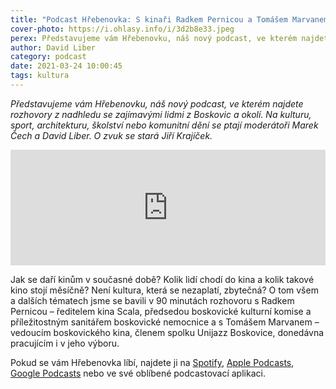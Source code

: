 ```yaml
---
title: "Podcast Hřebenovka: S kinaři Radkem Pernicou a Tomášem Marvanem"
cover-photo: https://i.ohlasy.info/i/3d2b8e33.jpeg
perex: Představujeme vám Hřebenovku, náš nový podcast, ve kterém najdete rozhovory z nadhledu se zajímavými lidmi z Boskovic a okolí.
author: David Liber
category: podcast
date: 2021-03-24 10:00:45
tags: kultura
---
```


*Představujeme vám Hřebenovku, náš nový podcast, ve kterém najdete rozhovory z nadhledu se zajímavými lidmi z Boskovic a okolí. Na kulturu, sport, architekturu, školství nebo komunitní dění se ptají moderátoři Marek Čech a David Liber. O zvuk se stará Jiří Krajíček.*

<iframe sandbox="allow-same-origin allow-scripts allow-top-navigation allow-popups allow-forms" scrolling="no" width="100%" height="185" frameborder="0" src="https://embed.radiopublic.com/e?if=hebenovka-Wwa20y"></iframe>

Jak se daří kinům v současné době? Kolik lidí chodí do kina a kolik takové kino stojí měsíčně? Není kultura, která se nezaplatí, zbytečná? O tom všem a dalších tématech jsme se bavili v 90 minutách rozhovoru s Radkem Pernicou – ředitelem kina Scala, předsedou boskovické kulturní komise a příležitostným sanitářem boskovické nemocnice a s Tomášem Marvanem – vedoucím boskovického kina, členem spolku Unijazz Boskovice, donedávna pracujícím i v jeho výboru.

Pokud se vám Hřebenovka líbí, najdete ji na [Spotify](https://open.spotify.com/show/0AS9DWK1AzYr1Qp9or8qhi),  [Apple Podcasts](https://podcasts.apple.com/cz/podcast/hřebenovka/id1559365861), [Google Podcasts](https://podcasts.google.com/feed/aHR0cHM6Ly9vaGxhc3kuaW5mby9wb2RjYXN0L2hyZWJlbm92a2EueG1s) nebo ve své oblíbené podcastovací aplikaci.